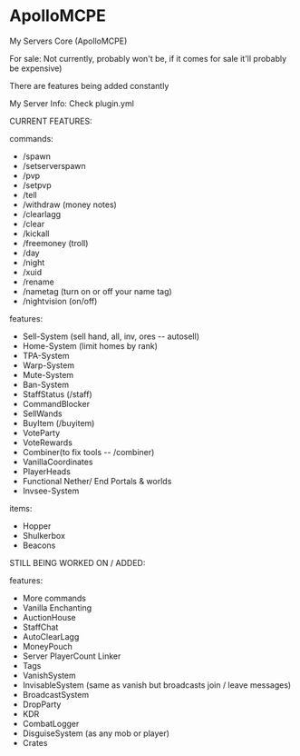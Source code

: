 # ApolloMCPE

My Servers Core (ApolloMCPE)

For sale: Not currently, probably won't be, if it comes for sale it'll probably be expensive)

There are features being added constantly 

My Server Info: Check plugin.yml 

CURRENT FEATURES: 

commands: 
- /spawn 
- /setserverspawn
- /pvp
- /setpvp
- /tell
- /withdraw (money notes)
- /clearlagg
- /clear
- /kickall
- /freemoney (troll)
- /day
- /night
- /xuid
- /rename
- /nametag (turn on or off your name tag)
- /nightvision (on/off)

features:

- Sell-System (sell hand, all, inv, ores -- autosell)
- Home-System (limit homes by rank)
- TPA-System
- Warp-System
- Mute-System
- Ban-System
- StaffStatus (/staff)
- CommandBlocker
- SellWands
- BuyItem (/buyitem)
- VoteParty
- VoteRewards
- Combiner(to fix tools -- /combiner)
- VanillaCoordinates
- PlayerHeads
- Functional Nether/ End Portals & worlds
- Invsee-System

items: 

- Hopper
- Shulkerbox
- Beacons

STILL BEING WORKED ON / ADDED: 

features: 
- More commands
- Vanilla Enchanting
- AuctionHouse
- StaffChat
- AutoClearLagg
- MoneyPouch
- Server PlayerCount Linker
- Tags
- VanishSystem
- InvisableSystem (same as vanish but broadcasts join / leave messages)
- BroadcastSystem
- DropParty
- KDR
- CombatLogger
- DisguiseSystem (as any mob or player)
- Crates
